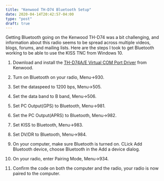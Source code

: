 ```yaml
---
title: "Kenwood TH-D74 Bluetooth Setup"
date: 2020-04-14T20:42:57-04:00
type: "post"
draft: true
---
```


Getting Bluetooth going on the Kenwood TH-D74 was a bit challenging, and information about this radio seems to be spread across multiple videos, blogs, forums, and mailing lists. Here are the steps I took to get Bluetooth working to be able to use the KISS TNC from Windows 10.

1. Download and install the [TH-D74A/E Virtual COM Port Driver](https://www.kenwood.com/i/products/info/amateur/thd74_vcp_e.html) from Kenwood.

2. Turn on Bluetooth on your radio, Menu->930.

3. Set the dataspeed to 1200 bps, Menu->505.

4. Set the data band to B band, Menu->506.

5. Set PC Output(GPS) to Bluetooth, Menu->981.

6. Set the PC Output(APRS) to Bluetooth, Menu->982.

7. Set KISS to Bluetooth, Menu->983.

8. Set DV/DR to Bluetooth, Menu->984.

9. On your computer, make sure Bluetooth is turned on. CLick Add Bluetooth device, choose Bluetooth in the Add a device dialog.

10. On your radio, enter Pairing Mode, Menu->934.

11. Confirm the code on both the computer and the radio, your radio is now paired to the computer.
